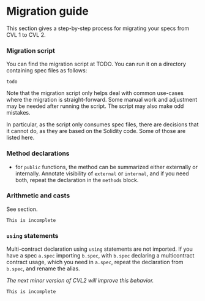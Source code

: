 Migration guide
===============

This section gives a step-by-step process for migrating your specs from CVL 1 to
CVL 2.

### Migration script
You can find the migration script at TODO.
You can run it on a directory containing spec files as follows:
```
todo
```

Note that the migration script only helps deal with common use-cases where the migration is straight-forward. Some manual work and adjustment may be needed after running the script. The script may also make odd mistakes. 

In particular, as the script only consumes spec files, there are decisions that it cannot do, as they are based on the Solidity code. Some of those are listed here.

### Method declarations

- for `public` functions, the method can be summarized either externally or internally. Annotate visibility of `external` or `internal`, and if you need both, repeat the declaration in the `methods` block.

### Arithmetic and casts

See <changes> section.

```{todo}
This is incomplete
```

### `using` statements

Multi-contract declaration using `using` statements are not imported.
If you have a spec `a.spec` importing `b.spec`, with `b.spec` declaring a multicontract contract usage, which you need in `a.spec`, repeat the declaration from `b.spec`, and rename the alias.

_The next minor version of CVL2 will improve this behavior._



```{todo}
This is incomplete
```
